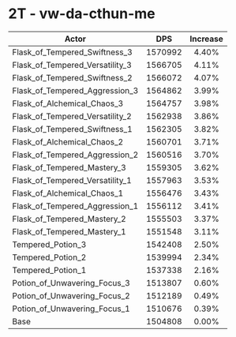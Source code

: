 # 2T - vw-da-cthun-me
| Actor | DPS | Increase |
|---|:---:|:---:|
|Flask_of_Tempered_Swiftness_3|1570992|4.40%|
|Flask_of_Tempered_Versatility_3|1566705|4.11%|
|Flask_of_Tempered_Swiftness_2|1566072|4.07%|
|Flask_of_Tempered_Aggression_3|1564862|3.99%|
|Flask_of_Alchemical_Chaos_3|1564757|3.98%|
|Flask_of_Tempered_Versatility_2|1562938|3.86%|
|Flask_of_Tempered_Swiftness_1|1562305|3.82%|
|Flask_of_Alchemical_Chaos_2|1560701|3.71%|
|Flask_of_Tempered_Aggression_2|1560516|3.70%|
|Flask_of_Tempered_Mastery_3|1559305|3.62%|
|Flask_of_Tempered_Versatility_1|1557963|3.53%|
|Flask_of_Alchemical_Chaos_1|1556476|3.43%|
|Flask_of_Tempered_Aggression_1|1556112|3.41%|
|Flask_of_Tempered_Mastery_2|1555503|3.37%|
|Flask_of_Tempered_Mastery_1|1551548|3.11%|
|Tempered_Potion_3|1542408|2.50%|
|Tempered_Potion_2|1539994|2.34%|
|Tempered_Potion_1|1537338|2.16%|
|Potion_of_Unwavering_Focus_3|1513807|0.60%|
|Potion_of_Unwavering_Focus_2|1512189|0.49%|
|Potion_of_Unwavering_Focus_1|1510676|0.39%|
|Base|1504808|0.00%|
